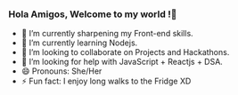### Hola Amigos, Welcome to my world !👋


- 🔭 I’m currently sharpening my Front-end skills.
- 🌱 I’m currently learning Nodejs.
- 👯 I’m looking to collaborate on Projects and Hackathons.
- 🤔 I’m looking for help with JavaScript + Reactjs + DSA.
- 😄 Pronouns: She/Her
- ⚡ Fun fact: I enjoy long walks to the Fridge XD


